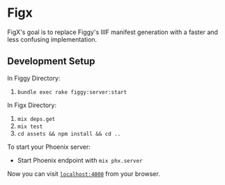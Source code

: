 # Figx

FigX's goal is to replace Figgy's IIIF manifest generation with a faster and
less confusing implementation.

## Development Setup

In Figgy Directory:

1. `bundle exec rake figgy:server:start`

In Figx Directory:

1. `mix deps.get`
1. `mix test`
2. `cd assets && npm install && cd ..`

To start your Phoenix server:

  * Start Phoenix endpoint with `mix phx.server`

Now you can visit [`localhost:4000`](http://localhost:4000) from your browser.
